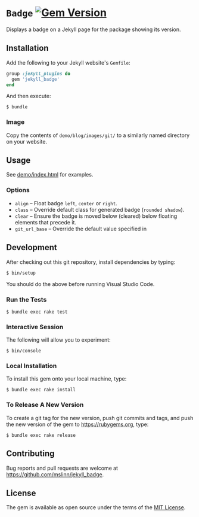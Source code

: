 # `Badge` [![Gem Version](https://jekyll_badge.fury.io/rb/jekyll_badge.svg)](https://jekyll_badge.fury.io/rb/jekyll_badge)

Displays a badge on a Jekyll page for the package showing its version.


## Installation

Add the following to your Jekyll website's `Gemfile`:

```ruby
group :jekyll_plugins do
  gem 'jekyll_badge'
end
```

And then execute:

```shell
$ bundle
```

### Image

Copy the contents of `demo/blog/images/git/` to a similarly named directory on your website.


## Usage

See [demo/index.html](demo/index.html) for examples.


### Options

- `align` &ndash; Float badge `left`, `center` or `right`.
- `class` &ndash; Override default class for generated badge (`rounded shadow`).
- `clear` &ndash; Ensure the badge is moved below (cleared) below floating elements that precede it.
- `git_url_base` &ndash; Override the default value specified in


## Development

After checking out this git repository, install dependencies by typing:

```shell
$ bin/setup
```

You should do the above before running Visual Studio Code.


### Run the Tests

```shell
$ bundle exec rake test
```


### Interactive Session

The following will allow you to experiment:

```shell
$ bin/console
```


### Local Installation

To install this gem onto your local machine, type:

```shell
$ bundle exec rake install
```


### To Release A New Version

To create a git tag for the new version, push git commits and tags,
and push the new version of the gem to https://rubygems.org, type:

```shell
$ bundle exec rake release
```


## Contributing

Bug reports and pull requests are welcome at https://github.com/mslinn/jekyll_badge.


## License

The gem is available as open source under the terms of the [MIT License](https://opensource.org/licenses/MIT).

